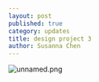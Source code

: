 ```yaml
---
layout: post
published: true
category: updates
title: design project 3
author: Susanna Chen
---
```

![unnamed.png]({{site.baseurl}}/assets/unnamed.png)

